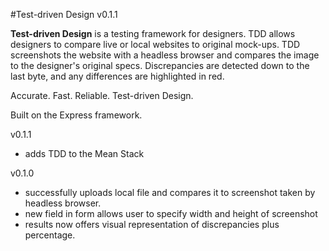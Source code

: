 #Test-driven Design v0.1.1

**Test-driven Design** is a testing framework for designers. TDD allows designers to compare live or local websites to original mock-ups. TDD screenshots the website with a headless browser and compares the image to the designer's original specs. Discrepancies are detected down to the last byte, and any differences are highlighted in red.

Accurate. Fast. Reliable. Test-driven Design.

Built on the Express framework.

v0.1.1
+ adds TDD to the Mean Stack

v0.1.0
+ successfully uploads local file and compares it to screenshot taken by headless browser.
+ new field in form allows user to specify width and height of screenshot
+ results now offers visual representation of discrepancies plus percentage.
